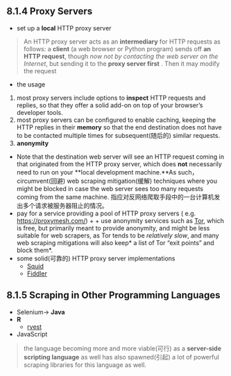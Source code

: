 ## 8.1.4 Proxy Servers

+  set up a **local** HTTP proxy server 
> An HTTP proxy server acts as an **intermediary** for HTTP requests as follows: a **client** (a web browser or Python program) sends off **an HTTP request**, though *now not by contacting the web server on the Internet*, but sending it to the **proxy server first** . 
Then it may modify the request 
+ the usage
1. most proxy servers include options to **inspect** HTTP requests and replies, so that they offer a solid add-on on top of your browser’s developer tools.
2. most proxy servers can be configured to enable caching, keeping the HTTP replies in their **memory** so that the end destination does not have to be contacted multiple times for subsequent(随后的) similar requests. 
3. **anonymity** 
+ Note that the destination web server will see an HTTP request coming in that originated from the HTTP proxy server, which does **not** necessarily need to run on your **local development machine.**As such，circumvent(回避) web scraping mitigation(缓解) techniques where you might be blocked in case the web server sees too many requests coming from the same machine. 指应对反网络爬取手段中的一台计算机发出多个请求被服务器阻止的情况。
+ pay for a service providing a pool of HTTP proxy servers ( e.g. https://proxymesh.com/) + + use anonymity services such as [Tor](https://www.torproject.org/), which is free, but primarily meant to provide anonymity, and might be less suitable for web scrapers, as Tor tends to be *relatively slow*, and many web scraping mitigations will also keep* a list of Tor “exit points” and block them*. 
+ some solid(可靠的) HTTP proxy server implementations
    - [Squid](http://www.squid-cache.org/) 
    - [Fiddler](https://www.telerik.com/fiddler)
## 8.1.5 Scraping in Other Programming Languages
 + Selenium-> **Java** 
 + **R** 
   - [rvest](https://cran.r-project.org/web/packages/rvest/)
+ JavaScript 
> the language becoming more and more viable(可行) as a **server-side scripting language** as well has also spawned(引起) a lot of powerful scraping libraries for this language as well.
